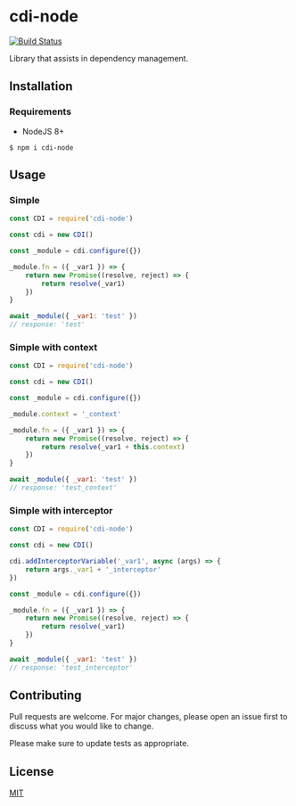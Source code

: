 # cdi-node 

[![Build Status](https://travis-ci.org/willguitaradmfar/cdi-node.svg?branch=master)](https://travis-ci.org/willguitaradmfar/cdi-node)

Library that assists in dependency management.

## Installation

### Requirements
* NodeJS 8+

`$ npm i cdi-node`

## Usage

### Simple

```js
const CDI = require('cdi-node')

const cdi = new CDI()

const _module = cdi.configure({})

_module.fn = ({ _var1 }) => {
    return new Promise((resolve, reject) => {
        return resolve(_var1)
    })
}

await _module({ _var1: 'test' })
// response: 'test'

```

### Simple with context

```js
const CDI = require('cdi-node')

const cdi = new CDI()

const _module = cdi.configure({})

_module.context = '_context'

_module.fn = ({ _var1 }) => {
    return new Promise((resolve, reject) => {
        return resolve(_var1 + this.context)
    })
}

await _module({ _var1: 'test' })
// response: 'test_context'

```

### Simple with interceptor

```js
const CDI = require('cdi-node')

const cdi = new CDI()

cdi.addInterceptorVariable('_var1', async (args) => {
    return args._var1 + '_interceptor'
})

const _module = cdi.configure({})

_module.fn = ({ _var1 }) => {
    return new Promise((resolve, reject) => {
        return resolve(_var1)
    })
}

await _module({ _var1: 'test' })
// response: 'test_interceptor'

```

## Contributing
Pull requests are welcome. For major changes, please open an issue first to discuss what you would like to change.

Please make sure to update tests as appropriate.

## License
[MIT](https://choosealicense.com/licenses/mit/)